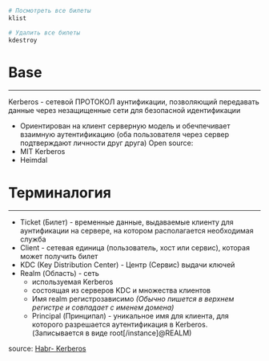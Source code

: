 ```bash
# Посмотреть все билеты
klist 

# Удалить все билеты
kdestroy
```

# Base
---
Kerberos - сетевой ПРОТОКОЛ аунтификации, позволяющий передавать данные через незащищенные сети для безопасной идентификации
- Ориентирован на клиент серверную модель и обечпечивает взаимную аутентификацию
(оба пользователя через сервер подтверждают личности друг друга)
Open source:
- MIT Kerberos
- Heimdal

# Терминалогия
---
- Ticket (Билет) - временные данные, выдаваемые клиенту для аунтификации на сервере, на котором располагается необходимая служба
- Client - сетевая единица (пользователь, хост или сервис), которая может получить билет 
- KDC (Key Distribution Center) - Центр (Сервис) выдачи ключей
- Realm (Область) - сеть 
  - используемая Kerberos 
  - состоящая из серверов KDC  и множества клиентов
  - Имя realm регистрозависимо *(Обычно пишется в верхнем регистре и совпадает с именем домена)*
  - Principal (Принципал) - уникальное имя для клиента, для которого разрешается аутентификация в Kerberos. (Записывается в виде root[/instance]@REALM)







source: [Habr- Kerberos](https://habr.com/ru/companies/aktiv-company/articles/170829/)

